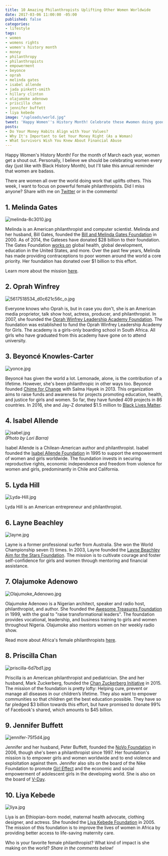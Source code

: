 ```yaml
---
title: 10 Amazing Philanthropists Uplifting Other Women Worldwide
date: 2017-03-06 11:00:00 -05:00
published: false
categories:
- lifestyle
tags:
- women
- womens rights
- women's history month
- money
- philanthropy
- philanthropists
- empowerment
- beyonce
- oprah
- melinda gates
- isabel allende
- jada pinkett-smith
- hillary clinton
- olajumoke adenowo
- priscilla chan
- jennifer buffett
- liya kebede
image: "/uploads/world.jpg"
tweet: 'Happy Women''s History Month! Celebrate these #women doing good w/ #money. '
posts:
- Do Your Money Habits Align with Your Values?
- Why It's Important to Get Your Money Right (As a Woman)
- What Survivors Wish You Knew About Financial Abuse
---
```


Happy Women's History Month! For the month of March each year, women get a shout out. Personally, I believe we should be celebrating women every day (just like with Black History Month), but I'll take this annual reminder that women are badass.

There are women all over the world doing work that uplifts others. This week, I want to focus on powerful female philanthropists. Did I miss anyone? Share with me on [Twitter](twitter.com/maggiegermano) or in the comments!

## 1. Melinda Gates

![melinda-8c3010.jpg](/uploads/melinda-8c3010.jpg)

Melinda is an American philanthropist and computer scientist. Melinda and her husband, Bill Gates, founded the [Bill and Melinda Gates Foundation](http://www.gatesfoundation.org/) in 2000. As of 2014, the Gateses have donated $28 billion to their foundation.  The Gates Foundation [works on](http://www.gatesfoundation.org/What-We-Do) global health, global development, education in the United States, and more. Over the past few years, Melinda has made providing contraceptions to poor women around the world a core priority. Her foundation has donated over $1 billion to this effort.

Learn more about the mission [here](https://www.nytimes.com/2016/11/01/health/melinda-gates-birth-control-poverty.html).

## 2. Oprah Winfrey

![5617518534_d0c621c56c_o.jpg](/uploads/5617518534_d0c621c56c_o.jpg)

Everyone knows who Oprah is, but in case you don't, she is an American media proprietor, talk show host, actress, producer, and philanthropist. In 2007, she founded the [Oprah Winfrey Leadership Academy Foundation](http://www.owla.co.za/). The foundation was established to fund the Oprah Winfrey Leadership Academy for Girls. The academy is a girls-only boarding school in South Africa. All girls who have graduated from this academy have gone on to attend university.

## 3. Beyoncé Knowles-Carter

![yonce.jpg](/uploads/yonce.jpg)

Beyoncé has given the world a lot. Lemonade, alone, is the contribution of a lifetime. However, she's been philanthropic in other ways too. Beyoncé founded [Chime for Change](http://www.chimeforchange.org/) with Salma Hayek in 2013. This organization aims to raise funds and awareness for projects promoting education, health, and justice for girls and women. So far, they have funded 409 projects in 86 countries. In 2016, she and Jay-Z donated $1.5 million to [Black Lives Matter](http://blacklivesmatter.com/).

## 4. Isabel Allende

![isabel.jpg](/uploads/isabel.jpg)\
*(Photo by Lori Barra)*

Isabel Allende is a Chilean-American author and philanthropist. Isabel founded the [Isabel Allende Foundation](http://www.isabelallendefoundation.org/en/story) in 1995 to support the empowerment of women and girls worldwide. The foundation invests in securing reproductive rights, economic independence and freedom from violence for women and girls, predominantly in Chile and California.

## 5. Lyda Hill

![Lyda-Hill.jpg](/uploads/Lyda-Hill.jpg)

Lyda Hill is an American entrepreneur and philanthropist.

## 6. Layne Beachley

![layne.jpg](/uploads/layne.jpg)

Layne is a former professional surfer from Australia. She won the World Championship seven (!) times. In 2003, Layne founded the [Layne Beachley Aim for the Stars Foundation](https://www.aimforthestars.com.au/). The mission is to cultivate courage and foster self-confidence for girls and women through mentoring and financial assistance.

## 7. Olajumoke Adenowo

![Olajumoke_Adenowo.jpg](/uploads/Olajumoke_Adenowo.jpg)

Olajumoke Adenowo is a Nigerian architect, speaker and radio host, philanthropist, and author. She founded the [Awesome Treasures Foundation](http://awesometreasuresfoundation.org/index.html) in 1999, with the goal to "raise transformational leaders". The foundation provides vocational, leadership, and business training to girls and women throughout Nigeria. Olajumoke also mentors women on her weekly radio show.

Read more about Africa's female philanthropists [here](http://fortune.com/2016/05/31/africas-female-philanthropists/).

## 8. Priscilla Chan

![priscilla-6d7bd1.jpg](/uploads/priscilla-6d7bd1.jpg)

Priscilla is an American philanthropist and pediatrician. She and her husband, Mark Zuckerberg, founded the [Chan Zuckerberg Initiative](https://chanzuckerberg.com/) in 2015. The mission of the foundation is pretty lofty: Helping cure, prevent or manage all diseases in our children’s lifetime. They also want to empower communities so that children get the best education possible. They have so far pledged $3 billion towards this effort, but have promised to donate 99% of Facebook's shared, which amounts to $45 billion.

## 9. Jennifer Buffett

![jennifer-75f5d4.jpg](/uploads/jennifer-75f5d4.jpg)

Jennifer and her husband, Peter Buffett, founded the [NoVo Foundation](http://novofoundation.org/) in 2006, though she's been a philanthropist since 1997. Her foundation's mission is to empower girls and women worldwide and to end violence and exploitation against them. Jennifer also sits on the board of the Nike Foundation to promote [Girl Effect](http://www.girleffect.org/) and the economic and social empowerment of adolescent girls in the developing world. She is also on the board of [V-Day](http://www.vday.org/).

## 10. Liya Kebede

![liya.jpg](/uploads/liya.jpg)

Liya is an Ethiopian-born model, maternal health advocate, clothing designer, and actress. She founded the [Liya Kebede Foundation](http://lkfound.org/) in 2005. The mission of this foundation is to improve the lives of women in Africa by providing better access to life-saving maternity care.

Who is your favorite female philanthropist? What kind of impact is she making on the world? *Share in the comments below!*